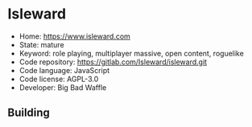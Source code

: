# Isleward

- Home: https://www.isleward.com
- State: mature
- Keyword: role playing, multiplayer massive, open content, roguelike
- Code repository: https://gitlab.com/Isleward/isleward.git
- Code language: JavaScript
- Code license: AGPL-3.0
- Developer: Big Bad Waffle

## Building
